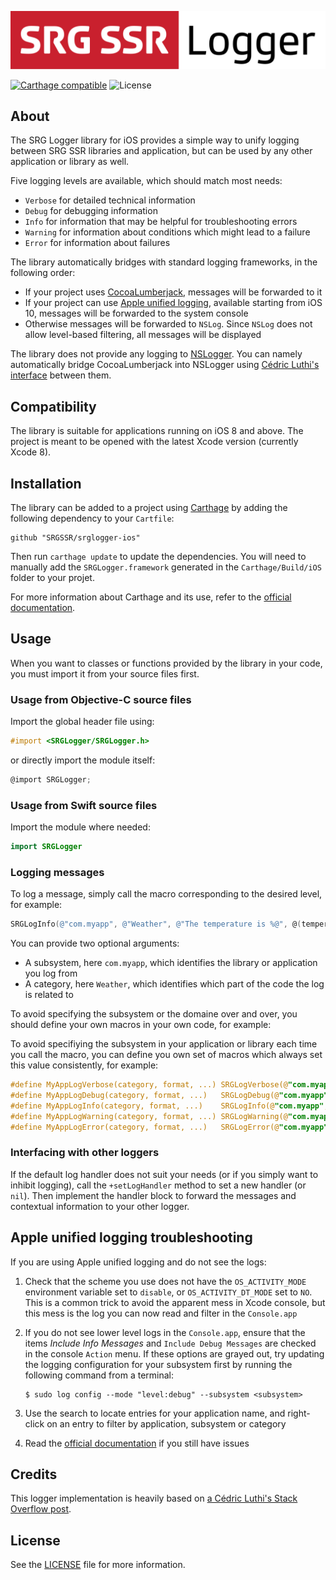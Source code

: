 ![SRG Logger logo](README-images/logo.png)

[![Carthage compatible](https://img.shields.io/badge/Carthage-compatible-4BC51D.svg?style=flat)](https://github.com/Carthage/Carthage) ![License](https://img.shields.io/badge/license-MIT-lightgrey.svg)

## About

The SRG Logger library for iOS provides a simple way to unify logging between SRG SSR libraries and application, but can be used by any other application or library as well.

Five logging levels are available, which should match most needs:

* `Verbose` for detailed technical information
* `Debug` for debugging information
* `Info` for information that may be helpful for troubleshooting errors
* `Warning` for information about conditions which might lead to a failure
* `Error` for information about failures

The library automatically bridges with standard logging frameworks, in the following order:

* If your project uses [CocoaLumberjack](https://github.com/CocoaLumberjack/CocoaLumberjack), messages will be forwarded to it
* If your project can use [Apple unified logging](https://developer.apple.com/reference/os/1891852-logging), available starting from iOS 10, messages will be forwarded to the system console
* Otherwise messages will be forwarded to `NSLog`. Since `NSLog` does not allow level-based filtering, all messages will be displayed

The library does not provide any logging to [NSLogger](https://github.com/fpillet/NSLogger). You can namely automatically bridge CocoaLumberjack into NSLogger using [Cédric Luthi's interface](https://github.com/0xced/XCDLumberjackNSLogger) between them.

## Compatibility

The library is suitable for applications running on iOS 8 and above. The project is meant to be opened with the latest Xcode version (currently Xcode 8).

## Installation

The library can be added to a project using [Carthage](https://github.com/Carthage/Carthage)  by adding the following dependency to your `Cartfile`:
    
```
github "SRGSSR/srglogger-ios"
```

Then run `carthage update` to update the dependencies. You will need to manually add the `SRGLogger.framework` generated in the `Carthage/Build/iOS` folder to your projet.

For more information about Carthage and its use, refer to the [official documentation](https://github.com/Carthage/Carthage).

## Usage

When you want to classes or functions provided by the library in your code, you must import it from your source files first.

### Usage from Objective-C source files

Import the global header file using:

```objective-c
#import <SRGLogger/SRGLogger.h>
```

or directly import the module itself:

```objective-c
@import SRGLogger;
```

### Usage from Swift source files

Import the module where needed:

```swift
import SRGLogger
```

### Logging messages

To log a message, simply call the macro corresponding to the desired level, for example:

```objective-c
SRGLogInfo(@"com.myapp", @"Weather", @"The temperature is %@", @(temperature));
```

You can provide two optional arguments:

* A subsystem, here `com.myapp`, which identifies the library or application you log from
* A category, here `Weather`, which identifies which part of the code the log is related to

To avoid specifying the subsystem or the domaine over and over, you should define your own macros in your own code, for example:

To avoid specifiying the subsystem in your application or library each time you call the macro, you can define you
own set of macros which always set this value consistently, for example:

```objective-c
#define MyAppLogVerbose(category, format, ...) SRGLogVerbose(@"com.myapp", category, format, ##__VA_ARGS__)
#define MyAppLogDebug(category, format, ...)   SRGLogDebug(@"com.myapp", category, format, ##__VA_ARGS__)
#define MyAppLogInfo(category, format, ...)    SRGLogInfo(@"com.myapp", category, format, ##__VA_ARGS__)
#define MyAppLogWarning(category, format, ...) SRGLogWarning(@"com.myapp", category, format, ##__VA_ARGS__)
#define MyAppLogError(category, format, ...)   SRGLogError(@"com.myapp", category, format, ##__VA_ARGS__)
```

### Interfacing with other loggers

If the default log handler does not suit your needs (or if you simply want to inhibit logging), call the `+setLogHandler` method to set a new handler (or `nil`). Then implement the handler block to forward the messages and contextual information to your other logger.

## Apple unified logging troubleshooting

If you are using Apple unified logging and do not see the logs:

1. Check that the scheme you use does not have the `OS_ACTIVITY_MODE` environment variable set to `disable`, or `OS_ACTIVITY_DT_MODE` set to `NO`. This is a common trick to avoid the apparent mess in Xcode console, but this mess is the log you can now read and filter in the `Console.app`
1. If you do not see lower level logs in the `Console.app`, ensure that the items _Include Info Messages_ and `Include Debug Messages` are checked in the console `Action` menu. If these options are grayed out, try updating the logging configuration for your subsystem first by running the following command from a terminal:

	```
	$ sudo log config --mode "level:debug" --subsystem <subsystem>
	```
	
1. Use the search to locate entries for your application name, and right-click on an entry to filter by application, subsystem or category
1. Read the [official documentation](https://developer.apple.com/reference/os/1891852-logging) if you still have issues

## Credits

This logger implementation is heavily based on [a Cédric Luthi's Stack Overflow post](http://stackoverflow.com/questions/34732814/how-should-i-handle-logs-in-an-objective-c-library/34732815#).

## License

See the [LICENSE](LICENSE) file for more information.




